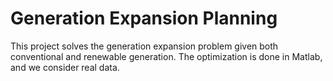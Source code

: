 # Generation Expansion Planning

This project solves the generation expansion problem given both conventional and renewable generation. The optimization is done in Matlab, and we consider real data.
